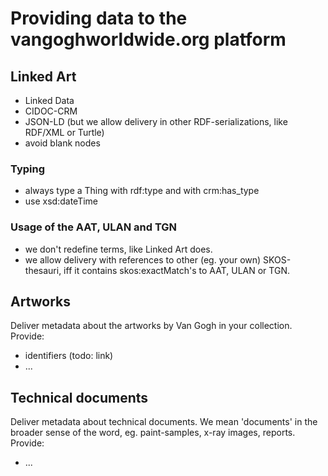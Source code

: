 # Providing data to the vangoghworldwide.org platform

## Linked Art
* Linked Data
* CIDOC-CRM
* JSON-LD (but we allow delivery in other RDF-serializations, like RDF/XML or Turtle)
* avoid blank nodes

### Typing
* always type a Thing with rdf:type and with crm:has_type
* use xsd:dateTime

### Usage of the AAT, ULAN and TGN
* we don't redefine terms, like Linked Art does.
* we allow delivery with references to other (eg. your own) SKOS-thesauri, iff it contains skos:exactMatch's to AAT, ULAN or TGN.

## Artworks
Deliver metadata about the artworks by Van Gogh in your collection.
Provide:
* identifiers (todo: link)
* ...

## Technical documents
Deliver metadata about technical documents. We mean 'documents' in the broader sense of the word, eg. paint-samples, x-ray images, reports.
Provide:
* ...

